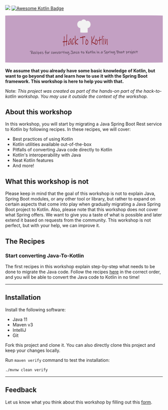 ![](https://github.com/alimeshkat/hack-to-kotlin/actions/workflows/build.yml/badge.svg) [![Awesome Kotlin Badge](https://kotlin.link/awesome-kotlin.svg)](https://github.com/KotlinBy/awesome-kotlin)

![](recipes/sources/png/HackToKotlinLogo.png)

**We assume that you already have some basic knowledge of Kotlin, but want to go beyond that and learn how to use it
with
the Spring Boot framework. This workshop is here to help you with that.**

Note: *This project was created as part of the hands-on part of the hack-to-kotlin workshop. You may use it outside the
context of the workshop.*

## About this workshop

In this workshop, you will start by migrating a Java Spring Boot Rest service to Kotlin by following recipes.
In these recipes, we will cover:

- Best practices of using Kotlin
- Kotlin utilities available out-of-the-box
- Pitfalls of converting Java code directly to Kotlin
- Kotlin's interoperability with Java
- Neat Kotlin features
- And more!

## What this workshop is not

Please keep in mind that the goal of this workshop is not to explain Java, Spring Boot modules, or any other tool or
library, but rather to expand on certain aspects that come into play when gradually migrating a Java Spring Boot project
to Kotlin. Also, please note that this workshop does not cover what Spring offers. We want to give you a taste of what
is possible and later extend it based on requests from the community. This workshop is not perfect, but with your help,
we can improve it.

## The Recipes

### Start converting Java-To-Kotlin

The first recipes in this workshop explain step-by-step what needs to be done to migrate the Java code. Follow the
recipes  [here](recipes/java-to-kotlin/Intro.md) in the correct order, and you will be able to convert the Java code to
Kotlin in no time!

---

## Installation

Install the following software:

- Java 11
- Maven v3
- IntelliJ
- Git

Fork this project and clone it. You can also directly clone this project and keep your changes locally.

Run `maven verify` command to test the installation:

```shell 
./mvnw clean verify
```

---

## Feedback

Let us know what you think about this workshop by filling out this [form](https://forms.gle/NYLUQQYk4YKRGB5DA).

